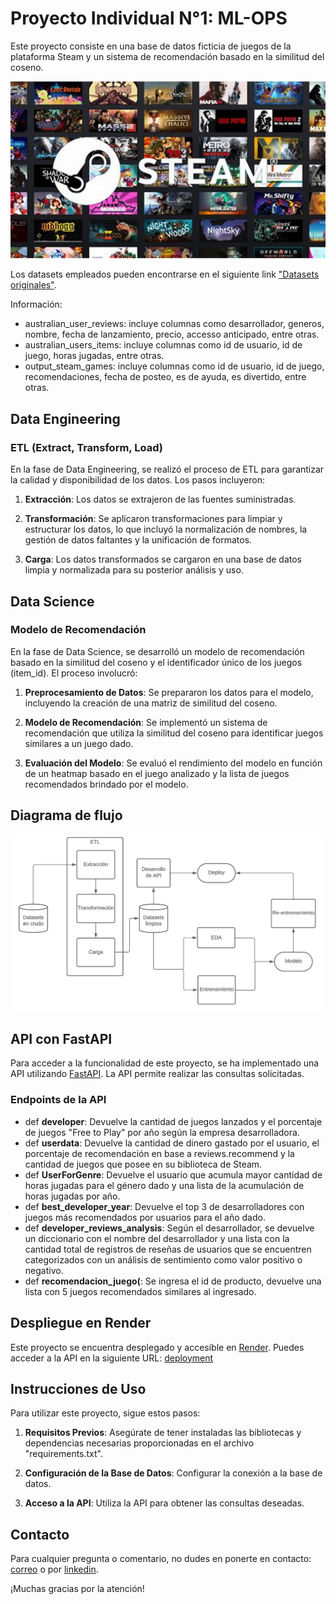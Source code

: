 # Proyecto Individual N°1: ML-OPS

Este proyecto consiste en una base de datos ficticia de juegos de la plataforma Steam y un sistema de recomendación basado en la similitud del coseno.

![Logo de Steam](https://github.com/AleGS2108/PI-ML_OP/blob/main/resources/Steam.jpeg)

Los datasets empleados pueden encontrarse en el siguiente link ["Datasets originales"](https://drive.google.com/drive/folders/1HqBG2-sUkz_R3h1dZU5F2uAzpRn7BSpj).

Información:

- australian_user_reviews: incluye columnas como desarrollador, generos, nombre, fecha de lanzamiento, precio, accesso anticipado, entre otras.
- australian_users_items: incluye columnas como id de usuario, id de juego, horas jugadas, entre otras.
- output_steam_games: incluye columnas como id de usuario, id de juego, recomendaciones, fecha de posteo, es de ayuda, es divertido, entre otras.

## Data Engineering

### ETL (Extract, Transform, Load)

En la fase de Data Engineering, se realizó el proceso de ETL para garantizar la calidad y disponibilidad de los datos. Los pasos incluyeron:

1. **Extracción**: Los datos se extrajeron de las fuentes suministradas.

2. **Transformación**: Se aplicaron transformaciones para limpiar y estructurar los datos, lo que incluyó la normalización de nombres, la gestión de datos faltantes y la unificación de formatos.

3. **Carga**: Los datos transformados se cargaron en una base de datos limpia y normalizada para su posterior análisis y uso.

## Data Science

### Modelo de Recomendación

En la fase de Data Science, se desarrolló un modelo de recomendación basado en la similitud del coseno y el identificador único de los juegos (item_id). El proceso involucró:

1. **Preprocesamiento de Datos**: Se prepararon los datos para el modelo, incluyendo la creación de una matriz de similitud del coseno.

2. **Modelo de Recomendación**: Se implementó un sistema de recomendación que utiliza la similitud del coseno para identificar juegos similares a un juego dado.

3. **Evaluación del Modelo**: Se evaluó el rendimiento del modelo en función de un heatmap basado en el juego analizado y la lista de juegos recomendados brindado por el modelo.

## Diagrama de flujo

![Diagrama](https://github.com/AleGS2108/PI-ML_OP/blob/main/resources/Diagrama%20de%20flujo.png)

## API con FastAPI

Para acceder a la funcionalidad de este proyecto, se ha implementado una API utilizando [FastAPI](https://fastapi.tiangolo.com/). La API permite realizar las consultas solicitadas.

### Endpoints de la API

+ def **developer**: Devuelve la cantidad de juegos lanzados y el porcentaje de juegos "Free to Play" por año según la empresa desarrolladora.
+ def **userdata**: Devuelve la cantidad de dinero gastado por el usuario, el porcentaje de recomendación en base a reviews.recommend y la cantidad de juegos que posee en su biblioteca de Steam.
+ def **UserForGenre**: Devuelve el usuario que acumula mayor cantidad de horas jugadas para el género dado y una lista de la acumulación de horas jugadas por año.
+ def **best_developer_year**: Devuelve el top 3 de desarrolladores con juegos más recomendados por usuarios para el año dado.
+ def **developer_reviews_analysis**: Según el desarrollador, se devuelve un diccionario con el nombre del desarrollador y una lista con la cantidad total de registros de reseñas
   de usuarios que se encuentren categorizados con un análisis de sentimiento como valor positivo o negativo.
+ def **recomendacion_juego(**: Se ingresa el id de producto, devuelve una lista con 5 juegos recomendados similares al ingresado.

## Despliegue en Render

Este proyecto se encuentra desplegado y accesible en [Render](https://render.com/). Puedes acceder a la API en la siguiente URL: 
[deployment](https://deploy-mlop.onrender.com/docs)

## Instrucciones de Uso

Para utilizar este proyecto, sigue estos pasos:

1. **Requisitos Previos**: Asegúrate de tener instaladas las bibliotecas y dependencias necesarias proporcionadas en el archivo "requirements.txt".

2. **Configuración de la Base de Datos**: Configurar la conexión a la base de datos.

3. **Acceso a la API**: Utiliza la API para obtener las consultas deseadas.

## Contacto

Para cualquier pregunta o comentario, no dudes en ponerte en contacto: [correo](mailto:tu_correo@ejemplo.com) 
o por [linkedin](https://www.linkedin.com/in/m-alejandro-garcia-soto-a35680212/).

¡Muchas gracias por la atención!

